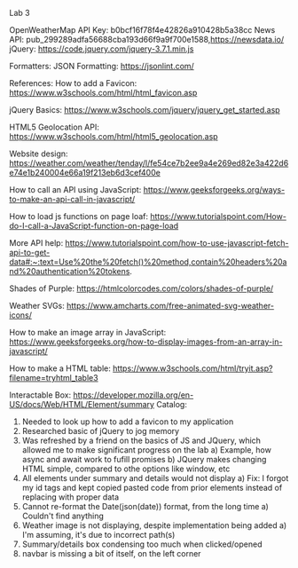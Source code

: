 Lab 3

OpenWeatherMap API Key: b0bcf16f78f4e42826a910428b5a38cc
News API: pub_299289adfa56688cba193d66f9a9f700e1588,https://newsdata.io/
jQuery: https://code.jquery.com/jquery-3.7.1.min.js

Formatters:
JSON Formatting:
https://jsonlint.com/

References:
How to add a Favicon:
https://www.w3schools.com/html/html_favicon.asp

jQuery Basics:
https://www.w3schools.com/jquery/jquery_get_started.asp

HTML5 Geolocation API:
https://www.w3schools.com/html/html5_geolocation.asp

Website design:
https://weather.com/weather/tenday/l/fe54ce7b2ee9a4e269ed82e3a422d6e74e1b240004e66a19f213eb6d3cef400e

How to call an API using JavaScript:
https://www.geeksforgeeks.org/ways-to-make-an-api-call-in-javascript/

How to load js functions on page loaf:
https://www.tutorialspoint.com/How-do-I-call-a-JavaScript-function-on-page-load

More API help:
https://www.tutorialspoint.com/how-to-use-javascript-fetch-api-to-get-data#:~:text=Use%20the%20fetch()%20method,contain%20headers%20and%20authentication%20tokens.

Shades of Purple:
https://htmlcolorcodes.com/colors/shades-of-purple/

Weather SVGs:
https://www.amcharts.com/free-animated-svg-weather-icons/

How to make an image array in JavaScript:
https://www.geeksforgeeks.org/how-to-display-images-from-an-array-in-javascript/

How to make a HTML table:
https://www.w3schools.com/html/tryit.asp?filename=tryhtml_table3

Interactable Box:
https://developer.mozilla.org/en-US/docs/Web/HTML/Element/summary
Catalog:

1. Needed to look up how to add a favicon to my application
2. Researched basic of jQuery to jog memory
3. Was refreshed by a friend on the basics of JS and JQuery, which allowed me to make significant progress on the lab
   a) Example, how async and await work to fufill promises
   b) JQuery makes changing HTML simple, compared to othe options like window, etc
4. All elements under summary and details would not display
   a) Fix: I forgot my id tags and kept copied pasted code from prior elements instead of replacing with proper data
5. Cannot re-format the Date(json(date)) format, from the long time
   a) Couldn't find anything
6. Weather image is not displaying, despite implementation being added
   a) I'm assuming, it's due to incorrect path(s)
7. Summary/details box condensing too much when clicked/opened
8. navbar is missing a bit of itself, on the left corner
